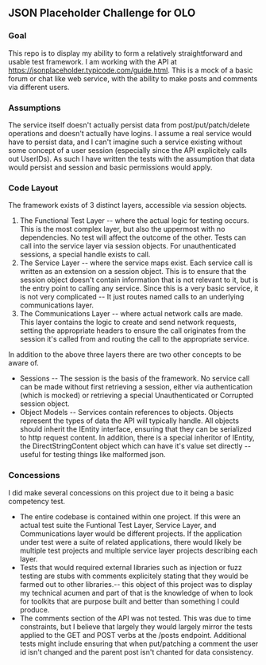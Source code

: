 ## JSON Placeholder Challenge for OLO

### Goal
This repo is to display my ability to form a relatively straightforward and usable test framework. I am working with the API at https://jsonplaceholder.typicode.com/guide.html. This is a mock of a basic forum or chat like web service, with the ability to make posts and comments via different users. 

### Assumptions
The service itself doesn't actually persist data from post/put/patch/delete operations and doesn't actually have logins. I assume a real service would have to persist data, and I can't imagine such a service existing without some concept of a user session (especially since the API explicitely calls out UserIDs). As such I have written the tests with the assumption that data would persist and session and basic permissions would apply.

### Code Layout
The framework exists of 3 distinct layers, accessible via session objects.
1. The Functional Test Layer -- where the actual logic for testing occurs. This is the most complex layer, but also the uppermost with no dependencies. No test will affect the outcome of the other. Tests can call into the service layer via session objects. For unauthenticated sessions, a special handle exists to call.
2. The Service Layer -- where the service maps exist. Each service call is written as an extension on a session object. This is to ensure that the session object doesn't contain information that is not relevant to it, but is the entry point to calling any service. Since this is a very basic service, it is not very complicated -- It just routes named calls to an underlying communications layer.
3. The Communications Layer -- where actual network calls are made. This layer contains the logic to create and send network requests, setting the appropriate headers to ensure the call originates from the session it's called from and routing the call to the appropriate service.

In addition to the above three layers there are two other concepts to be aware of.
* Sessions -- The session is the basis of the framework. No service call can be made without first retrieving a session, either via authentication (which is mocked) or retrieving a special Unauthenticated or Corrupted session object.
* Object Models -- Services contain references to objects. Objects represent the types of data the API will typically handle. All objects should inherit the IEntity interface, ensuring that they can be serialized to http request content. In addition, there is a special inheritor of IEntity, the DirectStringContent object which can have it's value set directly -- useful for testing things like malformed json.

### Concessions
I did make several concessions on this project due to it being a basic competency test.
* The entire codebase is contained within one project. If this were an actual test suite the Funtional Test Layer, Service Layer, and Communications layer would be different projects. If the application under test were a suite of related applications, there would likely be multiple test projects and multiple service layer projects describing each layer.
* Tests that would required external libraries such as injection or fuzz testing are stubs with comments explicitely stating that they would be farmed out to other libraries.-- this object of this project was to display my technical acumen and part of that is the knowledge of when to look for toolkits that are purpose built and better than something I could produce.
* The comments section of the API was not tested. This was due to time constraints, but I believe that largely they would largely mirror the tests applied to the GET and POST verbs at the /posts endpoint. Additional tests might include ensuring that when put/patching a comment the user id isn't changed and the parent post isn't chanted for data consistency.
